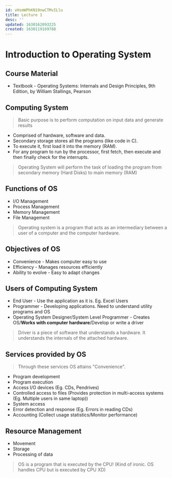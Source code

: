```yaml
---
id: vHsmWPhKN19nwCTMvILlu
title: Lecture 1
desc: ''
updated: 1630162093225
created: 1630119169788
---
```


# Introduction to Operating System

## Course Material
* Textbook - Operating Systems: Internals and Design Principles, 9th Edition, by William Stallings, Pearson

## Computing System

> Basic purpose is to perform computation on input data and generate results

* Comprised of hardware, software and data.
* Secondary storage stores all the programs (like code in C).
* To execute it, first load it into the memory (RAM).
* For any program to run by the processor, first fetch, then execute and then finally check for the interrupts.

> Operating System will perform the task of loading the program from secondary memory (Hard Disks) to main memory (RAM)

## Functions of OS
* I/O Management
* Process Management
* Memory Management
* File Management

> Operating system is a program that acts as an intermediary between a user of a computer and the computer hardware.

## Objectives of OS
* Convenience - Makes computer easy to use
* Efficiency - Manages resources efficiently
* Ability to evolve - Easy to adapt changes

## Users of Computing System
* End User - Use the application as it is. Eg. Excel Users
* Programmer - Developing applications. Need to understand utility programs and OS
* Operating System Designer/System Level Programmer - Creates OS/**Works with computer hardware**/Develop or write a driver

> Driver is a piece of software that understands a hardware. It understands the internals of the attached hardware.

## Services provided by OS

> Through these services OS attains "Convenience".

* Program development
* Program execution
* Access I/O devices (Eg. CDs, Pendrives)
* Controlled access to files (Provides protection in multi-access systems (Eg. Multiple users in same laptop))
* System access
* Error detection and response (Eg. Errors in reading CDs)
* Accounting (Collect usage statistics/Monitor performance)

## Resource Management
* Movement
* Storage
* Processing of data

> OS is a program that is executed by the CPU! (Kind of ironic. OS handles CPU but is executed by CPU XD)
